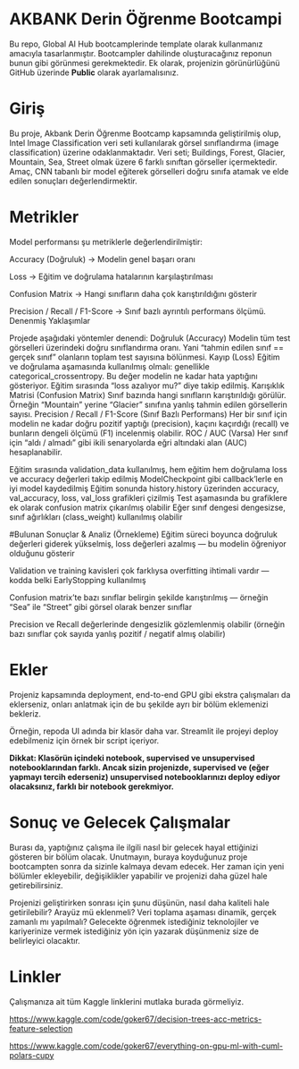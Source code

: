 # AKBANK Derin Öğrenme Bootcampi
Bu repo, Global AI Hub bootcamplerinde template olarak kullanmanız amacıyla tasarlanmıştır. Bootcampler dahilinde oluşturacağınız reponun bunun gibi görünmesi gerekmektedir. Ek olarak, projenizin görünürlüğünü GitHub üzerinde **Public** olarak ayarlamalısınız.

# Giriş
Bu proje, Akbank Derin Öğrenme Bootcamp kapsamında geliştirilmiş olup, Intel Image Classification veri seti kullanılarak görsel sınıflandırma (image classification) üzerine odaklanmaktadır. Veri seti; Buildings, Forest, Glacier, Mountain, Sea, Street olmak üzere 6 farklı sınıftan görseller içermektedir.
Amaç, CNN tabanlı bir model eğiterek görselleri doğru sınıfa atamak ve elde edilen sonuçları değerlendirmektir.

# Metrikler

Model performansı şu metriklerle değerlendirilmiştir:

Accuracy (Doğruluk) → Modelin genel başarı oranı

Loss → Eğitim ve doğrulama hatalarının karşılaştırılması

Confusion Matrix → Hangi sınıfların daha çok karıştırıldığını gösterir

Precision / Recall / F1-Score → Sınıf bazlı ayrıntılı performans ölçümü. 
Denenmiş Yaklaşımlar

Projede aşağıdaki yöntemler denendi:
Doğruluk (Accuracy)
Modelin tüm test görselleri üzerindeki doğru sınıflandırma oranı. Yani “tahmin edilen sınıf == gerçek sınıf” olanların toplam test sayısına bölünmesi.
Kayıp (Loss)
Eğitim ve doğrulama aşamasında kullanılmış olmalı: genellikle categorical_crossentropy. Bu değer modelin ne kadar hata yaptığını gösteriyor. Eğitim sırasında “loss azalıyor mu?” diye takip edilmiş.
Karışıklık Matrisi (Confusion Matrix)
Sınıf bazında hangi sınıfların karıştırıldığı görülür. Örneğin “Mountain” yerine “Glacier” sınıfına yanlış tahmin edilen görsellerin sayısı.
Precision / Recall / F1-Score (Sınıf Bazlı Performans)
Her bir sınıf için modelin ne kadar doğru pozitif yaptığı (precision), kaçını kaçırdığı (recall) ve bunların dengeli ölçümü (F1) incelenmiş olabilir.
ROC / AUC (Varsa)
Her sınıf için “aldı / almadı” gibi ikili senaryolarda eğri altındaki alan (AUC) hesaplanabilir.


Eğitim sırasında validation_data kullanılmış, hem eğitim hem doğrulama loss ve accuracy değerleri takip edilmiş
ModelCheckpoint gibi callback’lerle en iyi model kaydedilmiş
Eğitim sonunda history.history üzerinden accuracy, val_accuracy, loss, val_loss grafikleri çizilmiş
Test aşamasında bu grafiklere ek olarak confusion matrix çıkarılmış olabilir
Eğer sınıf dengesi dengesizse, sınıf ağırlıkları (class_weight) kullanılmış olabilir

#Bulunan Sonuçlar & Analiz (Örnekleme)
Eğitim süreci boyunca doğruluk değerleri giderek yükselmiş, loss değerleri azalmış — bu modelin öğreniyor olduğunu gösterir

Validation ve training kavisleri çok farklıysa overfitting ihtimali vardır — kodda belki EarlyStopping kullanılmış

Confusion matrix’te bazı sınıflar belirgin şekilde karıştırılmış — örneğin “Sea” ile “Street” gibi görsel olarak benzer sınıflar

Precision ve Recall değerlerinde dengesizlik gözlemlenmiş olabilir (örneğin bazı sınıflar çok sayıda yanlış pozitif / negatif almış olabilir)


# Ekler

Projeniz kapsamında deployment, end-to-end GPU gibi ekstra çalışmaları da eklerseniz, onları anlatmak için de bu şekilde ayrı bir bölüm eklemenizi bekleriz.

Örneğin, repoda UI adında bir klasör daha var. Streamlit ile projeyi deploy edebilmeniz için örnek bir script içeriyor.

**Dikkat: Klasörün içindeki notebook, supervised ve unsupervised notebooklarından farklı. Ancak sizin projenizde, supervised ve (eğer yapmayı tercih ederseniz) unsupervised notebooklarınızı deploy ediyor olacaksınız, farklı bir notebook gerekmiyor.**

# Sonuç ve Gelecek Çalışmalar

Burası da, yaptığınız çalışma ile ilgili nasıl bir gelecek hayal ettiğinizi gösteren bir bölüm olacak. Unutmayın, buraya koyduğunuz proje bootcampten sonra da sizinle kalmaya devam edecek. Her zaman için yeni bölümler ekleyebilir, değişiklikler yapabilir ve projenizi daha güzel hale getirebilirsiniz. 

Projenizi geliştirirken sonrası için şunu düşünün, nasıl daha kaliteli hale getirilebilir? Arayüz mü eklenmeli? Veri toplama aşaması dinamik, gerçek zamanlı mı yapılmalı? Gelecekte öğrenmek istediğiniz teknolojiler ve kariyerinize vermek istediğiniz yön için yazarak düşünmeniz size de belirleyici olacaktır.

# Linkler

Çalışmanıza ait tüm Kaggle linklerini mutlaka burada görmeliyiz.

https://www.kaggle.com/code/goker67/decision-trees-acc-metrics-feature-selection

https://www.kaggle.com/code/goker67/everything-on-gpu-ml-with-cuml-polars-cupy
